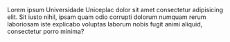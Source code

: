 <div>
    <p>
         Lorem ipsum Universidade Uniceplac dolor sit amet consectetur adipisicing elit. Sit iusto nihil, ipsam quam odio corrupti dolorum numquam rerum laboriosam iste explicabo voluptas laborum nobis fugit animi aliquid, consectetur porro minima?
    </p>
</div>
           
            